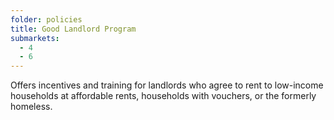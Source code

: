 ```yaml
---
folder: policies
title: Good Landlord Program
submarkets:
  - 4
  - 6
---
```

Offers incentives and training for landlords who agree to rent to low-income households at affordable rents, households with vouchers, or the formerly homeless.